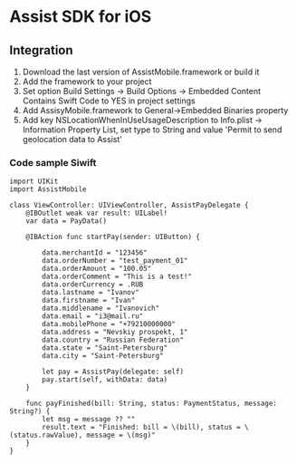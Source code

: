 # Assist SDK for iOS

## Integration

1. Download the last version of AssistMobile.framework or build it
2. Add the framework to your project
3. Set option Build Settings -> Build Options -> Embedded Content Contains Swift Code to YES in project settings
4. Add AssisyMobile.framework to  General->Embedded Binaries property
5. Add key NSLocationWhenInUseUsageDescription to Info.plist -> Information Property List, set type to String and value 'Permit to send geolocation data to Assist'

### Code sample Siwift

    import UIKit
    import AssistMobile

    class ViewController: UIViewController, AssistPayDelegate {
        @IBOutlet weak var result: UILabel!  
        var data = PayData()
   
        @IBAction func startPay(sender: UIButton) {

            data.merchantId = "123456"
            data.orderNumber = "test_payment_01"
            data.orderAmount = "100.05"
            data.orderComment = "This is a test!"
            data.orderCurrency = .RUB      
            data.lastname = "Ivanov"
            data.firstname = "Ivan"
            data.middlename = "Ivanovich"
            data.email = "i3@mail.ru"
            data.mobilePhone = "+79210000000"
            data.address = "Nevskiy prospekt, 1"
            data.country = "Russian Federation"
            data.state = "Saint-Petersburg"
            data.city = "Saint-Petersburg"
        
            let pay = AssistPay(delegate: self)
            pay.start(self, withData: data)
        }  

        func payFinished(bill: String, status: PaymentStatus, message: String?) {
            let msg = message ?? ""
            result.text = "Finished: bill = \(bill), status = \(status.rawValue), message = \(msg)"
        }
    }
